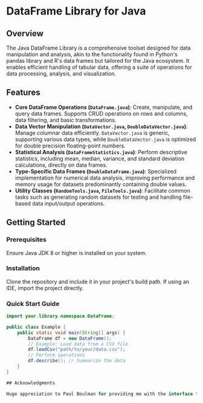 
# DataFrame Library for Java

## Overview

The Java DataFrame Library is a comprehensive toolset designed for data manipulation and analysis, akin to the functionality found in Python's pandas library and R's data frames but tailored for the Java ecosystem. It enables efficient handling of tabular data, offering a suite of operations for data processing, analysis, and visualization.

## Features

- **Core DataFrame Operations (`DataFrame.java`)**: Create, manipulate, and query data frames. Supports CRUD operations on rows and columns, data filtering, and basic transformations.
- **Data Vector Manipulation (`DataVector.java`, `DoubleDataVector.java`)**: Manage columnar data efficiently. `DataVector.java` is generic, supporting various data types, while `DoubleDataVector.java` is optimized for double precision floating-point numbers.
- **Statistical Analysis (`DataFrameStatistics.java`)**: Perform descriptive statistics, including mean, median, variance, and standard deviation calculations, directly on data frames.
- **Type-Specific Data Frames (`DoubleDataFrame.java`)**: Specialized implementation for numerical data analysis, improving performance and memory usage for datasets predominantly containing double values.
- **Utility Classes (`RandomTools.java`, `FileTools.java`)**: Facilitate common tasks such as generating random datasets for testing and handling file-based data input/output operations.

## Getting Started

### Prerequisites

Ensure Java JDK 8 or higher is installed on your system.

### Installation

Clone the repository and include it in your project's build path. If using an IDE, import the project directly.

### Quick Start Guide

```java
import your.library.namespace.DataFrame;

public class Example {
    public static void main(String[] args) {
        DataFrame df = new DataFrame();
        // Example: Load data from a CSV file
        df.loadCsv("path/to/your/data.csv");
        // Perform operations
        df.describe(); // Summarize the data
    }
}

## Acknowledgments

Huge appreciation to Paul Boulman for providing me with the interface that significantly contributed to the development of this project. His insights and support were invaluable


